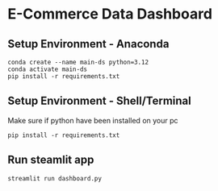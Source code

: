 # E-Commerce Data Dashboard

## Setup Environment - Anaconda
```
conda create --name main-ds python=3.12
conda activate main-ds
pip install -r requirements.txt
```

## Setup Environment - Shell/Terminal
Make sure if python have been installed on your pc
```
pip install -r requirements.txt
```

## Run steamlit app
```
streamlit run dashboard.py
```
